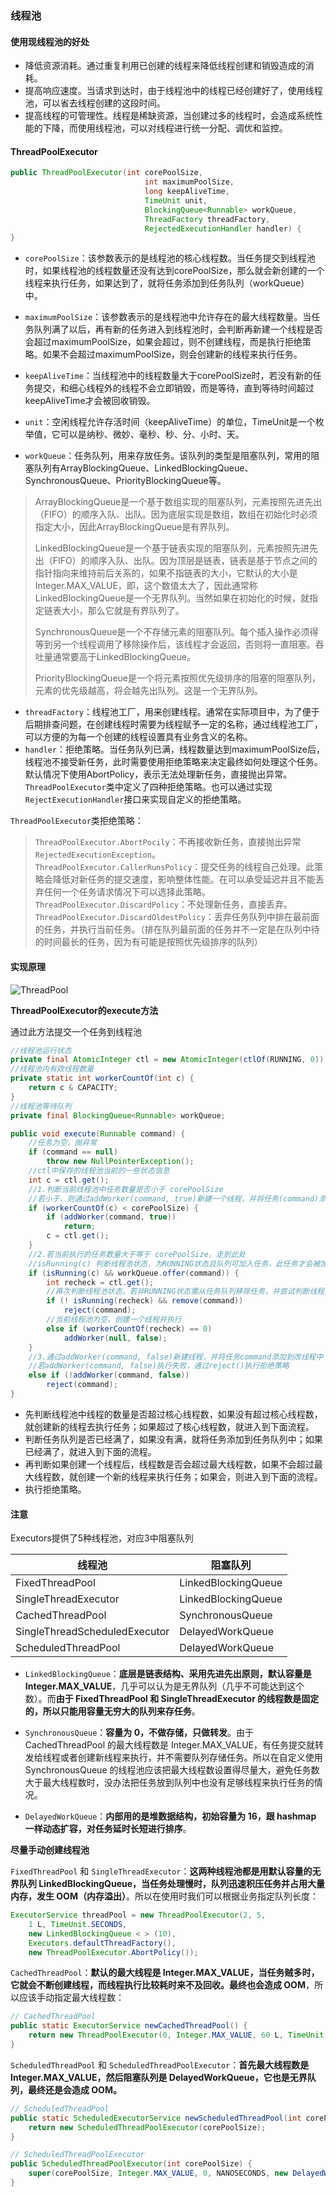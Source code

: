 ### 线程池
#### 使用现线程池的好处

* 降低资源消耗。通过重复利用已创建的线程来降低线程创建和销毁造成的消耗。
* 提高响应速度。当请求到达时，由于线程池中的线程已经创建好了，使用线程池，可以省去线程创建的这段时间。
* 提高线程的可管理性。线程是稀缺资源，当创建过多的线程时，会造成系统性能的下降，而使用线程池，可以对线程进行统一分配、调优和监控。 

#### ThreadPoolExecutor

```java
public ThreadPoolExecutor(int corePoolSize,
                              int maximumPoolSize,
                              long keepAliveTime,
                              TimeUnit unit,
                              BlockingQueue<Runnable> workQueue,
                              ThreadFactory threadFactory,
                              RejectedExecutionHandler handler) {
}
```
* `corePoolSize`：该参数表示的是线程池的核心线程数。当任务提交到线程池时，如果线程池的线程数量还没有达到corePoolSize，那么就会新创建的一个线程来执行任务，如果达到了，就将任务添加到任务队列（workQueue）中。

* `maximumPoolSize`：该参数表示的是线程池中允许存在的最大线程数量。当任务队列满了以后，再有新的任务进入到线程池时，会判断再新建一个线程是否会超过maximumPoolSize，如果会超过，则不创建线程，而是执行拒绝策略。如果不会超过maximumPoolSize，则会创建新的线程来执行任务。

* `keepAliveTime`：当线程池中的线程数量大于corePoolSize时，若没有新的任务提交，和细心线程外的线程不会立即销毁，而是等待，直到等待时间超过keepAliveTime才会被回收销毁。

* `unit`：空闲线程允许存活时间（keepAliveTime）的单位，TimeUnit是一个枚举值，它可以是纳秒、微妙、毫秒、秒、分、小时、天。

* `workQueue`：任务队列，用来存放任务。该队列的类型是阻塞队列，常用的阻塞队列有ArrayBlockingQueue、LinkedBlockingQueue、SynchronousQueue、PriorityBlockingQueue等。
>ArrayBlockingQueue是一个基于数组实现的阻塞队列，元素按照先进先出（FIFO）的顺序入队、出队。因为底层实现是数组，数组在初始化时必须指定大小，因此ArrayBlockingQueue是有界队列。
>
>LinkedBlockingQueue是一个基于链表实现的阻塞队列，元素按照先进先出（FIFO）的顺序入队、出队。因为顶层是链表，链表是基于节点之间的指针指向来维持前后关系的，如果不指链表的大小，它默认的大小是Integer.MAX_VALUE，即，这个数值太大了，因此通常称LinkedBlockingQueue是一个无界队列。当然如果在初始化的时候，就指定链表大小，那么它就是有界队列了。
>
>SynchronousQueue是一个不存储元素的阻塞队列。每个插入操作必须得等到另一个线程调用了移除操作后，该线程才会返回，否则将一直阻塞。吞吐量通常要高于LinkedBlockingQueue。
>
>PriorityBlockingQueue是一个将元素按照优先级排序的阻塞的阻塞队列，元素的优先级越高，将会越先出队列。这是一个无界队列。

* `threadFactory`：线程池工厂，用来创建线程。通常在实际项目中，为了便于后期排查问题，在创建线程时需要为线程赋予一定的名称，通过线程池工厂，可以方便的为每一个创建的线程设置具有业务含义的名称。
* `handler`：拒绝策略。当任务队列已满，线程数量达到maximumPoolSize后，线程池不接受新任务，此时需要使用拒绝策略来决定最终如何处理这个任务。默认情况下使用AbortPolicy，表示无法处理新任务，直接抛出异常。`ThreadPoolExecutor`类中定义了四种拒绝策略。也可以通过实现`RejectExecutionHandler`接口来实现自定义的拒绝策略。

`ThreadPoolExecutor`类拒绝策略：

> `ThreadPoolExecutor.AbortPocily`：不再接收新任务，直接抛出异常`RejectedExecutionException`。
> `ThreadPoolExecutor.CallerRunsPolicy`：提交任务的线程自己处理。此策略会降低对新任务的提交速度，影响整体性能。在可以承受延迟并且不能丢弃任何一个任务请求情况下可以选择此策略。
> `ThreadPoolExecutor.DiscardPolicy`：不处理新任务，直接丢弃。
> `ThreadPoolExecutor.DiscardOldestPolicy`：丢弃任务队列中排在最前面的任务，并执行当前任务。（排在队列最前面的任务并不一定是在队列中待的时间最长的任务，因为有可能是按照优先级排序的队列）

#### 实现原理

![ThreadPool](https://gitee.com/LoopSup/image/raw/master/img/ThreadPool-1.jpg)

**ThreadPoolExecutor的execute方法**

通过此方法提交一个任务到线程池

```java
//线程池运行状态
private final AtomicInteger ctl = new AtomicInteger(ctlOf(RUNNING, 0));
//线程池内有效线程数量
private static int workerCountOf(int c) {
    return c & CAPACITY; 
}
//线程池等待队列
private final BlockingQueue<Runnable> workQueue;

public void execute(Runnable command) {
    //任务为空，抛异常
    if (command == null)
        throw new NullPointerException();
    //ctl中保存的线程池当前的一些状态信息
    int c = ctl.get();
    //1.判断当前线程池中任务数量是否小于 corePoolSize
    //若小于，则通过addWorker(command, true)新建一个线程，并将任务(command)添加到该线程中；然后启动该线程从而执行任务。
    if (workerCountOf(c) < corePoolSize) {
        if (addWorker(command, true))
            return;
        c = ctl.get();
    }
    //2.若当前执行的任务数量大于等于 corePoolSize，走到此处
    //isRunning(c) 判断线程池状态，为RUNNING状态且队列可加入任务，此任务才会被加入
    if (isRunning(c) && workQueue.offer(command)) {
        int recheck = ctl.get();
        //再次判断线程池状态，若非RUNNING状态需从任务队列移除任务，并尝试判断线程是否全部执行完毕。同时执行拒绝策略
        if (! isRunning(recheck) && remove(command))
            reject(command);
        //当前线程池为空，创建一个线程并执行
        else if (workerCountOf(recheck) == 0)
            addWorker(null, false);
    }
    //3.通过addWorker(command, false)新建线程，并将任务command添加到改线程中；然后启动该线程从而执行任务。
    //若addWorker(command, false)执行失败，通过reject()执行拒绝策略
    else if (!addWorker(command, false))
        reject(command);
}
```



* 先判断线程池中线程的数量是否超过核心线程数，如果没有超过核心线程数，就创建新的线程去执行任务；如果超过了核心线程数，就进入到下面流程。
* 判断任务队列是否已经满了，如果没有满，就将任务添加到任务队列中；如果已经满了，就进入到下面的流程。
* 再判断如果创建一个线程后，线程数是否会超过最大线程数，如果不会超过最大线程数，就创建一个新的线程来执行任务；如果会，则进入到下面的流程。
* 执行拒绝策略。

#### 注意

Executors提供了5种线程池，对应3中阻塞队列

| 线程池                        | 阻塞队列            |
| ----------------------------- | ------------------- |
| FixedThreadPool               | LinkedBlockingQueue |
| SingleThreadExecutor          | LinkedBlockingQueue |
| CachedThreadPool              | SynchronousQueue    |
| SingleThreadScheduledExecutor | DelayedWorkQueue    |
| ScheduledThreadPool           | DelayedWorkQueue    |

- `LinkedBlockingQueue`：**底层是链表结构、采用先进先出原则，默认容量是 Integer.MAX_VALUE**，几乎可以认为是无界队列（几乎不可能达到这个数）。而**由于 FixedThreadPool 和 SingleThreadExecutor 的线程数是固定的，所以只能用容量无穷大的队列来存任务**。

- `SynchronousQueue`：**容量为 0，不做存储，只做转发**。由于 CachedThreadPool 的最大线程数是 Integer.MAX_VALUE，有任务提交就转发给线程或者创建新线程来执行，并不需要队列存储任务。所以在自定义使用 SynchronousQueue 的线程池应该把最大线程数设置得尽量大，避免任务数大于最大线程数时，没办法把任务放到队列中也没有足够线程来执行任务的情况。

- `DelayedWorkQueue`：**内部用的是堆数据结构，初始容量为 16，跟 hashmap 一样动态扩容，对任务延时长短进行排序**。

**尽量手动创建线程池**

 `FixedThreadPool` 和 `SingleThreadExecutor`：**这两种线程池都是用默认容量的无界队列 LinkedBlockingQueue，当任务处理慢时，队列迅速积压任务并占用大量内存，发生 OOM（内存溢出）**。所以在使用时我们可以根据业务指定队列长度：

```java
ExecutorService threadPool = new ThreadPoolExecutor(2, 5,
    1 L, TimeUnit.SECONDS,
    new LinkedBlockingQueue < > (10),
    Executors.defaultThreadFactory(),
    new ThreadPoolExecutor.AbortPolicy());
```

`CachedThreadPool`：**默认的最大线程是 Integer.MAX_VALUE，当任务贼多时，它就会不断创建线程，而线程执行比较耗时来不及回收。最终也会造成 OOM**，所以应该手动指定最大线程数：

```java
// CachedThreadPool
public static ExecutorService newCachedThreadPool() {
    return new ThreadPoolExecutor(0, Integer.MAX_VALUE, 60 L, TimeUnit.SECONDS, new SynchronousQueue < Runnable > ());
}
```

 `ScheduledThreadPool` 和 `ScheduledThreadPoolExecutor`：**首先最大线程数是 Integer.MAX_VALUE，然后阻塞队列是 DelayedWorkQueue，它也是无界队列，最终还是会造成 OOM。**

```java
// ScheduledThreadPool
public static ScheduledExecutorService newScheduledThreadPool(int corePoolSize) {
    return new ScheduledThreadPoolExecutor(corePoolSize);
}

// ScheduledThreadPoolExecutor
public ScheduledThreadPoolExecutor(int corePoolSize) {
    super(corePoolSize, Integer.MAX_VALUE, 0, NANOSECONDS, new DelayedWorkQueue());
}
```

